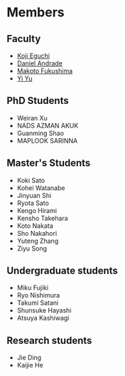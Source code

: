 # Members

## Faculty
- [Koji Eguchi](https://researchmap.jp/eguchi?lang=en)
- [Daniel Andrade](https://seeds.office.hiroshima-u.ac.jp/profile/en.80a89287f8ce0746520e17560c007669.html)
- [Makoto Fukushima](https://sites.google.com/site/mfukushimaweb)
- [Yi Yu](https://researchmap.jp/yiyu?lang=en)

## PhD Students
- Weiran Xu
- NADS AZMAN AKUK
- Guanming Shao
- MAPLOOK SARINNA

## Master's Students
- Koki Sato
- Kohei Watanabe
- Jinyuan Shi
- Ryota Sato
- Kengo Hirami
- Kensho Takehara
- Koto Nakata
- Sho Nakahori
- Yuteng Zhang
- Ziyu Song
		
## Undergraduate students
- Miku Fujiki
- Ryo Nishimura
- Takumi Satani
- Shunsuke Hayashi
- Atsuya Kashiwagi

## Research students
- Jie Ding
- Kaijie He
